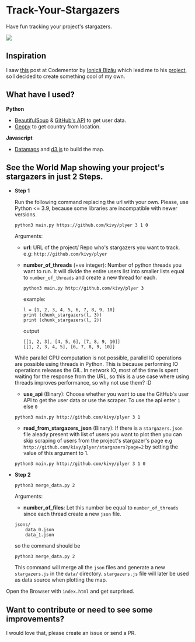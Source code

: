 # Track-Your-Stargazers
Have fun tracking your project's stargazers.


<img src="cover.png">

## Inspiration

I saw [this](https://www.codementor.io/johnnyb/the-map-of-my-mentees-7q7aqrktp) post at Codementor by [Ionică Bizău](https://github.com/IonicaBizau) which lead me to his [project](https://github.com/IonicaBizau/my-mentees), so I decided to create something cool of my own.

## What have I used?

**Python**
  - [BeautifulSoup](https://www.crummy.com/software/BeautifulSoup/bs4/doc/) & [GitHub's API](https://developer.github.com/v3/users/) to get user data.
  - [Geopy](https://geopy.readthedocs.io/) to get country from location.

**Javascript**
  - [Datamaps](http://datamaps.github.io/) and [d3.js](https://d3js.org/) to build the map.


## See the World Map showing your project's stargazers in just 2 Steps.

  - **Step 1**

    Run the following command replacing the url with your own. 
    Please, use Python <= 3.9, because some libraries are incompatible with newer versions.
    ```
    python3 main.py https://github.com/kivy/plyer 3 1 0
    ```
    Arguments:
    
      - **url**: URL of the project/ Repo who's stargazers you want to track.
      e.g: `http://github.com/kivy/plyer`

      - **number_of_threads** (+ve integer): Number of python threads you want to run. It will divide the entire users list into smaller lists equal to `number_of_threads` and create a new thread for each.
      
        ```
        python3 main.py http://github.com/kivy/plyer 3
        ```
        
        example:
        ```
        l = [1, 2, 3, 4, 5, 6, 7, 8, 9, 10]
        print (chunk_stargazers(l, 3))
        print (chunk_stargazers(l, 2))
        ```
        output
        ```
        [[1, 2, 3], [4, 5, 6], [7, 8, 9, 10]]
        [[1, 2, 3, 4, 5], [6, 7, 8, 9, 10]]
        ```
    While parallel CPU computation is not possible, parallel IO operations are possible using threads in Python. This is because performing IO operations releases the GIL. In network IO, most of the time is spent waiting for the response from the URL, so this is a use case where using threads improves performance, so why not use them? :D

      - **use_api** (Binary): Choose whether you want to use the GitHub's user API to get the user data or use the scraper. To use the api enter `1` else `0`
      ```
      python3 main.py http://github.com/kivy/plyer 3 1
      ```
      
      - **read_from_stargazers_json** (Binary): If there is a `stargazers.json` file aleady present with list of users you want to plot then you can skip scraping of users from the project's stargazer's page e.g `http://github.com/kivy/plyer/stargazers?page=2` by setting the value of this argument to 1.
      ```
      python3 main.py http://github.com/kivy/plyer 3 1 0
      ```

  - **Step 2**

    `python3 merge_data.py 2`

    Arguments:

      - **number_of_files**: Let this number be equal to `number_of_threads` since each thread create a new `json` file.
      ```
      jsons/
          data_0.json
          data_1.json
      ```
      
      so the command should be
      
      `python3 merge_data.py 2`
      
      This command will merge all the `json` files and generate a new `stargazers.js` in the `data/` directory. `stargazers.js` file will later be used as data source when plotting the map.

Open the Browser with `index.html` and get surprised.

## Want to contribute or need to see some improvements?
I would love that, please create an issue or send a PR.

